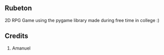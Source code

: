 Rubeton
---

2D RPG Game using the pygame library made during free time in college :)




Credits
--- 

1) Amanuel
